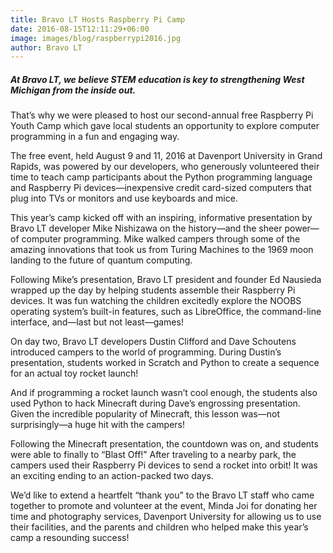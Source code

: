 ```yaml
---
title: Bravo LT Hosts Raspberry Pi Camp
date: 2016-08-15T12:11:29+06:00
image: images/blog/raspberrypi2016.jpg
author: Bravo LT
---
```

##### At Bravo LT, we believe STEM education is key to strengthening West Michigan from the inside out. #####
That’s why we were pleased to host our second-annual free Raspberry Pi Youth Camp which gave local students an opportunity to explore computer programming in a fun and engaging way.

The free event, held August 9 and 11, 2016 at Davenport University in Grand Rapids, was powered by our developers, who generously volunteered their time to teach camp participants about the Python programming language and Raspberry Pi devices—inexpensive credit card-sized computers that plug into TVs or monitors and use keyboards and mice.

This year’s camp kicked off with an inspiring, informative presentation by Bravo LT developer Mike Nishizawa on the history—and the sheer power—of computer programming. Mike walked campers through some of the amazing innovations that took us from Turing Machines to the 1969 moon landing to the future of quantum computing.

Following Mike’s presentation, Bravo LT president and founder Ed Nausieda wrapped up the day by helping students assemble their Raspberry Pi devices. It was fun watching the children excitedly explore the NOOBS operating system’s built-in features, such as LibreOffice, the command-line interface, and—last but not least—games!

On day two, Bravo LT developers Dustin Clifford and Dave Schoutens introduced campers to the world of programming. During Dustin’s presentation, students worked in Scratch and Python to create a sequence for an actual toy rocket launch!

And if programming a rocket launch wasn’t cool enough, the students also used Python to hack Minecraft during Dave’s engrossing presentation. Given the incredible popularity of Minecraft, this lesson was—not surprisingly—a huge hit with the campers!

Following the Minecraft presentation, the countdown was on, and students were able to finally to “Blast Off!” After traveling to a nearby park, the campers used their Raspberry Pi devices to send a rocket into orbit! It was an exciting ending to an action-packed two days.

We’d like to extend a heartfelt “thank you” to the Bravo LT staff who came together to promote and volunteer at the event, Minda Joi for donating her time and photography services, Davenport University for allowing us to use their facilities, and the parents and children who helped make this year’s camp a resounding success!
